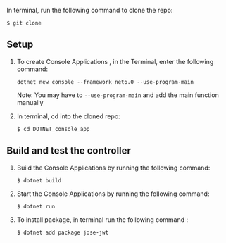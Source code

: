 

In terminal, run the following command to clone the repo:

`$ git clone `

## Setup

1. To create Console Applications , in the Terminal, enter the following command:
   
   `dotnet new console --framework net6.0 --use-program-main`

   Note: You may have to `--use-program-main` and add the main function manually

2. In terminal, cd into the cloned repo:

   `$ cd DOTNET_console_app`

## Build and test the controller

1. Build the Console Applications by running the following command:

    `$ dotnet build`

2. Start the Console Applications by running the following command:
   
    `$ dotnet run`

3. To install package, in terminal run the following command :

    `$ dotnet add package jose-jwt `
   

